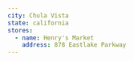 ```yaml
---
city: Chula Vista
state: california
stores:
  - name: Henry's Market
    address: 878 Eastlake Parkway
---
```

